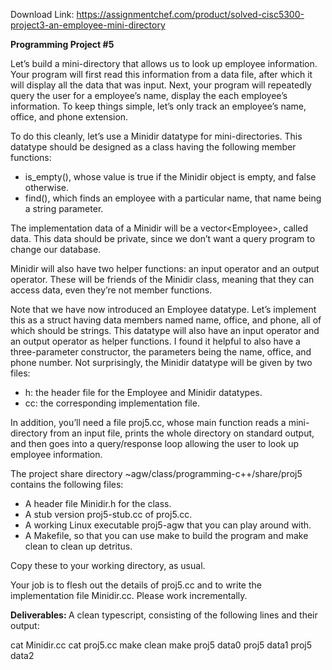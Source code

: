 Download Link: https://assignmentchef.com/product/solved-cisc5300-project3-an-employee-mini-directory
<br>



<strong>Programming Project #5</strong>

Let’s build a mini-directory that allows us to look up employee information. Your program will first read this information from a data file, after which it will display all the data that was input. Next, your program will repeatedly query the user for a employee’s name, display the each employee’s information. To keep things simple, let’s only track an employee’s name, office, and phone extension.

To do this cleanly, let’s use a Minidir datatype for mini-directories. This datatype should be designed as a class having the following member functions:

<ul>

 <li>is_empty(), whose value is true if the Minidir object is empty, and false otherwise.</li>

 <li>find(), which finds an employee with a particular name, that name being a string parameter.</li>

</ul>

The implementation data of a Minidir will be a vector&lt;Employee&gt;, called data. This data should be private, since we don’t want a query program to change our database.

Minidir will also have two helper functions: an input operator and an output operator. These will be friends of the Minidir class, meaning that they can access data, even they’re not member functions.

Note that we have now introduced an Employee datatype. Let’s implement this as a struct having data members named name, office, and phone, all of which should be strings. This datatype will also have an input operator and an output operator as helper functions. I found it helpful to also have a three-parameter constructor, the parameters being the name, office, and phone number. Not surprisingly, the Minidir datatype will be given by two files:

<ul>

 <li>h: the header file for the Employee and Minidir datatypes.</li>

 <li>cc: the corresponding implementation file.</li>

</ul>

In addition, you’ll need a file proj5.cc, whose main function reads a mini-directory from an input file, prints the whole directory on standard output, and then goes into a query/response loop allowing the user to look up employee information.

The project share directory ~agw/class/programming-c++/share/proj5 contains the following files:

<ul>

 <li>A header file Minidir.h for the class.</li>

 <li>A stub version proj5-stub.cc of proj5.cc.</li>

 <li>A working Linux executable proj5-agw that you can play around with.</li>

 <li>A Makefile, so that you can use make to build the program and make clean to clean up detritus.</li>

</ul>

Copy these to your working directory, as usual.

Your job is to flesh out the details of proj5.cc and to write the implementation file Minidir.cc. Please work incrementally.

<strong>Deliverables: </strong>A clean typescript, consisting of the following lines and their output:

cat Minidir.cc cat proj5.cc make clean make proj5 data0 proj5 data1 proj5 data2
